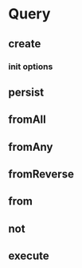 # Query

## create

### init options

## persist

## fromAll

## fromAny

## fromReverse

## from

## not

## execute